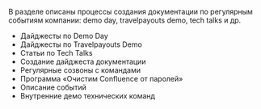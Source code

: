 В разделе описаны процессы создания документации по регулярным событиям компании: demo day, travelpayouts demo, tech talks и др.

- Дайджесты по Demo Day
- Дайджесты по Travelpayouts Demo
- Статьи по Tech Talks
- Создание дайджеста документации
- Регулярные созвоны с командами
- Программа «Очистим Confluence от паролей»
- Описание событий
- Внутренние демо технических команд